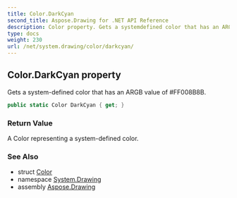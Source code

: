 ```yaml
---
title: Color.DarkCyan
second_title: Aspose.Drawing for .NET API Reference
description: Color property. Gets a systemdefined color that has an ARGB value of FF008B8B
type: docs
weight: 230
url: /net/system.drawing/color/darkcyan/
---
```

## Color.DarkCyan property

Gets a system-defined color that has an ARGB value of #FF008B8B.

```csharp
public static Color DarkCyan { get; }
```

### Return Value

A Color representing a system-defined color.

### See Also

* struct [Color](../)
* namespace [System.Drawing](../../color/)
* assembly [Aspose.Drawing](../../../)


